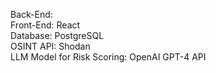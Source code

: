 Back-End:  
Front-End: React  
Database: PostgreSQL  
OSINT API: Shodan  
LLM Model for Risk Scoring: OpenAI GPT-4 API  

